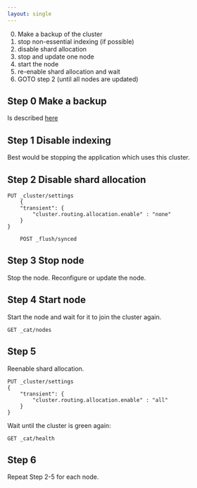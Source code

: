 ```yaml
---
layout: single
---
```


0. Make a backup of the cluster
1. stop non-essential indexing (if possible)
2. disable shard allocation
3. stop and update one node
4. start the node
5. re-enable shard allocation and wait
6. GOTO step 2 (until all nodes are updated)

## Step 0 Make a backup
Is described [here](../backup-restore.md)  

## Step 1 Disable indexing
Best would be stopping the application which uses this cluster.

## Step 2 Disable shard allocation
```
PUT _cluster/settings
    {
    "transient": {
        "cluster.routing.allocation.enable" : "none"
    }
}
```
```
    POST _flush/synced
```

## Step 3 Stop node
Stop the node. Reconfigure or update the node. 

## Step 4 Start node
Start the node and wait for it to join the cluster again.

```
GET _cat/nodes
```

## Step 5
Reenable shard allocation.

```
PUT _cluster/settings
{
    "transient": {
        "cluster.routing.allocation.enable" : "all"
    }
}
``` 
Wait until the cluster is green again: 
``` 
GET _cat/health
``` 

## Step 6
Repeat Step 2-5 for each node.